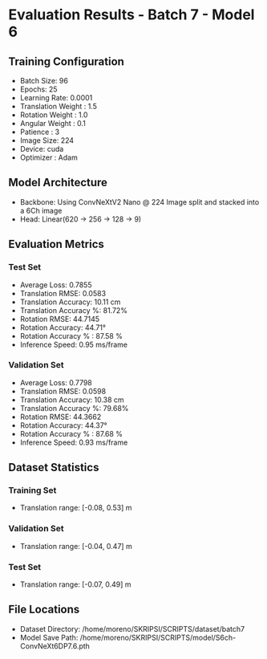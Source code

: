 # Evaluation Results - Batch 7 - Model 6

## Training Configuration
- Batch Size: 96
- Epochs: 25
- Learning Rate: 0.0001
- Translation Weight : 1.5
- Rotation Weight : 1.0
- Angular Weight : 0.1
- Patience : 3
- Image Size: 224
- Device: cuda
- Optimizer : Adam

## Model Architecture
- Backbone: Using ConvNeXtV2 Nano @ 224 Image split and stacked into a 6Ch image
- Head: Linear(620 -> 256 -> 128 -> 9)

## Evaluation Metrics

### Test Set
- Average Loss: 0.7855
- Translation RMSE: 0.0583
- Translation Accuracy: 10.11 cm
- Translation Accuracy %: 81.72%
- Rotation RMSE: 44.7145
- Rotation Accuracy: 44.71°
- Rotation Accuracy % : 87.58 %
- Inference Speed: 0.95 ms/frame

### Validation Set
- Average Loss: 0.7798
- Translation RMSE: 0.0598
- Translation Accuracy: 10.38 cm
- Translation Accuracy %: 79.68%
- Rotation RMSE: 44.3662
- Rotation Accuracy: 44.37°
- Rotation Accuracy % : 87.68 %
- Inference Speed: 0.93 ms/frame

## Dataset Statistics
### Training Set
- Translation range: [-0.08, 0.53] m

### Validation Set
- Translation range: [-0.04, 0.47] m

### Test Set
- Translation range: [-0.07, 0.49] m

## File Locations
- Dataset Directory: /home/moreno/SKRIPSI/SCRIPTS/dataset/batch7
- Model Save Path: /home/moreno/SKRIPSI/SCRIPTS/model/S6ch-ConvNeXt6DP7.6.pth
